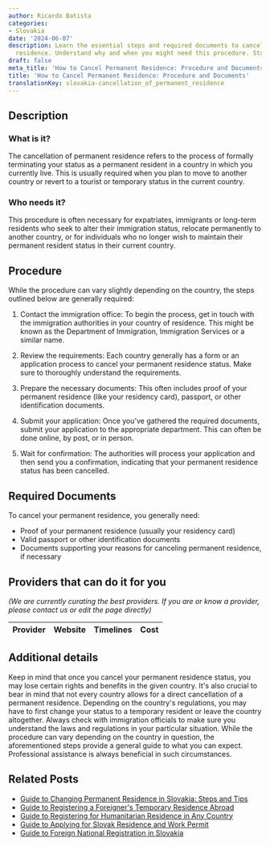 ```yaml
---
author: Ricardo Batista
categories:
- Slovakia
date: '2024-06-07'
description: Learn the essential steps and required documents to cancel your permanent
  residence. Understand why and when you might need this procedure. Stay informed.
draft: false
meta_title: 'How to Cancel Permanent Residence: Procedure and Documents'
title: 'How to Cancel Permanent Residence: Procedure and Documents'
translationKey: slovakia-cancellation_of_permanent_residence
---
```


## Description
### What is it?
The cancellation of permanent residence refers to the process of formally terminating your status as a permanent resident in a country in which you currently live. This is usually required when you plan to move to another country or revert to a tourist or temporary status in the current country.

### Who needs it?
This procedure is often necessary for expatriates, immigrants or long-term residents who seek to alter their immigration status, relocate permanently to another country, or for individuals who no longer wish to maintain their permanent resident status in their current country.

## Procedure
While the procedure can vary slightly depending on the country, the steps outlined below are generally required:

1. Contact the immigration office: To begin the process, get in touch with the immigration authorities in your country of residence. This might be known as the Department of Immigration, Immigration Services or a similar name.

2. Review the requirements: Each country generally has a form or an application process to cancel your permanent residence status. Make sure to thoroughly understand the requirements.

3. Prepare the necessary documents: This often includes proof of your permanent residence (like your residency card), passport, or other identification documents.

4. Submit your application: Once you've gathered the required documents, submit your application to the appropriate department. This can often be done online, by post, or in person.

5. Wait for confirmation: The authorities will process your application and then send you a confirmation, indicating that your permanent residence status has been cancelled.

## Required Documents
To cancel your permanent residence, you generally need:

- Proof of your permanent residence (usually your residency card)
- Valid passport or other identification documents
- Documents supporting your reasons for canceling permanent residence, if necessary

## Providers that can do it for you

_(We are currently curating the best providers. If you are or know a provider, please contact us or edit the page directly)_

| Provider        |     Website     |     Timelines    |       Cost      |
| --------------- | --------------- |  :-------------: | :-------------: |

## Additional details
Keep in mind that once you cancel your permanent residence status, you may lose certain rights and benefits in the given country. It's also crucial to bear in mind that not every country allows for a direct cancellation of a permanent residence. Depending on the country's regulations, you may have to first change your status to a temporary resident or leave the country altogether. Always check with immigration officials to make sure you understand the laws and regulations in your particular situation. While the procedure can vary depending on the country in question, the aforementioned steps provide a general guide to what you can expect. Professional assistance is always beneficial in such circumstances.


## Related Posts

- [Guide to Changing Permanent Residence in Slovakia: Steps and Tips](https://tramitit.com/guides/slovakia/change_of_permanent_residence/)
- [Guide to Registering a Foreigner's Temporary Residence Abroad](https://tramitit.com/guides/slovakia/registration_of_a_foreigners_temporary_residence/)
- [Guide to Registering for Humanitarian Residence in Any Country](https://tramitit.com/guides/slovakia/registration_of_a_humanitarian_residence/)
- [Guide to Applying for Slovak Residence and Work Permit](https://tramitit.com/guides/slovakia/application_for_residence_with_work_permit/)
- [Guide to Foreign National Registration in Slovakia](https://tramitit.com/guides/slovakia/registration_of_a_foreign_national/)